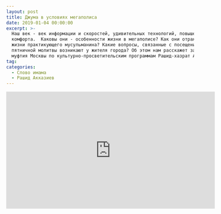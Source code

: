 ```yaml
---
layout: post
title: Джума в условиях мегаполиса
date: 2019-01-04 00:00:00
excerpt: >-
  Наш век - век информации и скоростей, удивительных технологий, повышенного
  комфорта.  Каковы они - особенности жизни в мегаполисе? Как они отражаются на
  жизни практикующего мусульманина? Какие вопросы, связанные с посещением
  пятничной молитвы возникают у жителя города? Об этом нам расскажет заместитель
  муфтия Москвы по культурно-просветительским программам Рашид-хазрат Акказиев.
tag:
categories:
  - Слово имама
  - Рашид Акказиев
---
```


<iframe width="560" height="315" src="https://www.youtube.com/embed/NFMu2lOs7ow" frameborder="0" allow="accelerometer; autoplay; encrypted-media; gyroscope; picture-in-picture" allowfullscreen=""> </iframe>